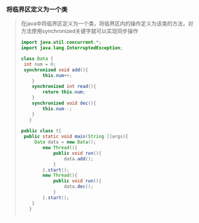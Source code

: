 ### 将临界区定义为一个类

> ​		在java中将临界区定义为一个类，将临界区内的操作定义为该类的方法，对方法使用synchronized关键字就可以实现同步操作
>
> ```java
>import java.util.concurrent.*;
> import java.lang.InterruptedException;
> 
> class Data {
>  int num = 0;
>  synchronized void add(){
>         this.num++;
>     }
>     synchronized int read(){
>         return this.num;
>     }
>     synchronized void dec(){
>         this.num--;
>     }
>    }
>    
> public class t{
>  public static void main(String []args){
>      Data data = new Data();
>         new Thread(){
>             public void run(){
>                 data.add();
>             }
>         }.start();
>         new Thread(){
>             public void run(){
>                 data.dec();
>             }
>         }.start();
>     }
>    }
>    
> 
> ```
